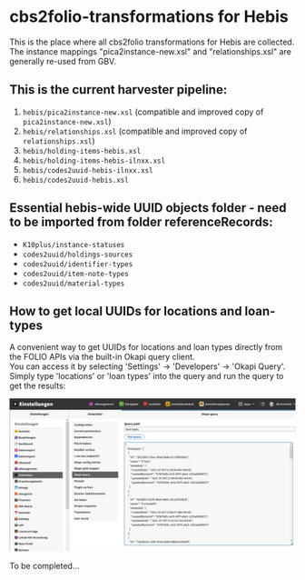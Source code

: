# cbs2folio-transformations for Hebis

This is the place where all cbs2folio transformations for Hebis are collected. The instance
mappings "pica2instance-new.xsl" and "relationships.xsl" are generally re-used from GBV.

## This is the current harvester pipeline:

1. `hebis/pica2instance-new.xsl` (compatible and improved copy of `pica2instance-new.xsl`) 
1. `hebis/relationships.xsl` (compatible and improved copy of `relationships.xsl`) 
1. `hebis/holding-items-hebis.xsl`
1. `hebis/holding-items-hebis-ilnxx.xsl`
1. `hebis/codes2uuid-hebis-ilnxx.xsl`
1. `hebis/codes2uuid-hebis.xsl`

## Essential hebis-wide UUID objects folder - need to be imported from folder referenceRecords:

- `K10plus/instance-statuses`
- `codes2uuid/holdings-sources`
- `codes2uuid/identifier-types`
- `codes2uuid/item-note-types`
- `codes2uuid/material-types`

## How to get local UUIDs for locations and loan-types

A convenient way to get UUIDs for locations and loan types directly from the FOLIO APIs via the built-in Okapi query client.   
You can access it by selecting 'Settings' -> 'Developers' -> 'Okapi Query'.  
Simply type 'locations' or 'loan types' into the query and run the query to get the results:  

![Okapi query client](./FOLIO-OKAPI-Client.PNG)



To be completed...

